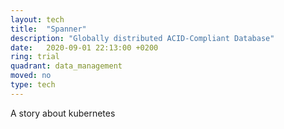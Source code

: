 ```yaml
---
layout: tech
title:  "Spanner"
description: "Globally distributed ACID-Compliant Database"
date:   2020-09-01 22:13:00 +0200
ring: trial
quadrant: data_management
moved: no
type: tech
---
```


A story about kubernetes